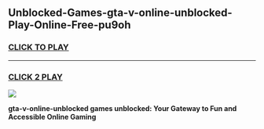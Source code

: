 
## Unblocked-Games-gta-v-online-unblocked-Play-Online-Free-pu9oh
<h3>
<a href="https://premium76.site?title=gta-v-online-unblocked&ref=26A">CLICK TO PLAY</a></h3>
<hr>

<h3>
<a href="https://premium76.site?title=gta-v-online-unblocked&ref=26A">CLICK 2 PLAY</a>
  
</h3>

<a href="https://premium76.site?title=gta-v-online-unblocked&ref=26A"><img src="https://clearcache.store/games.png"></a>


**gta-v-online-unblocked games unblocked: Your Gateway to Fun and Accessible Online Gaming**
